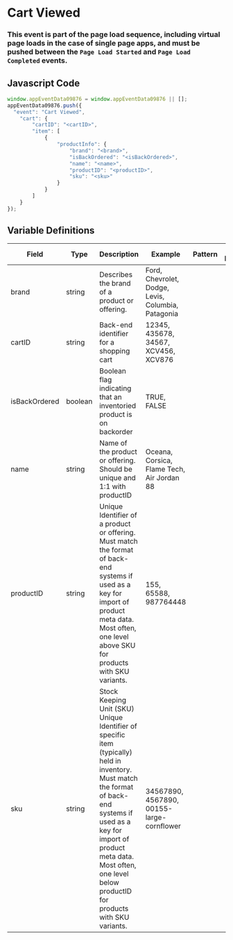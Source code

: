 # Cart Viewed

### This event is part of the page load sequence, including virtual page loads in the case of single page apps, and must be pushed between the `Page Load Started` and `Page Load Completed` events.

## Javascript Code
```js
window.appEventData09876 = window.appEventData09876 || [];
appEventData09876.push({
  "event": "Cart Viewed",
    "cart": {
        "cartID": "<cartID>",
        "item": [
            {
                "productInfo": {
                    "brand": "<brand>",
                    "isBackOrdered": "<isBackOrdered>",
                    "name": "<name>",
                    "productID": "<productID>",
                    "sku": "<sku>"
                }
            }
        ]
    }
});
```

## Variable Definitions

|Field|Type|Description|Example|Pattern|Min Length|Max Length|Minimum|Maximum|Multiple Of|
| --- | --- | --- | --- | --- | --- | --- | --- | --- | --- |
|brand|string|Describes the brand of a product or offering.|Ford, Chevrolet, Dodge, Levis, Columbia, Patagonia|||||||
|cartID|string|Back-end identifier for a shopping cart|12345, 435678, 34567, XCV456, XCV876|||||||
|isBackOrdered|boolean|Boolean flag indicating that an inventoried product is on backorder|TRUE, FALSE|||||||
|name|string|Name of the product or offering.  Should be unique and 1:1 with productID|Oceana, Corsica, Flame Tech, Air Jordan 88|||||||
|productID|string|Unique Identifier of a product or offering.  Must match the format of back-end systems if used as a key for import of product meta data. Most often, one level above SKU for products with SKU variants. |155, 65588, 987764448|||||||
|sku|string|Stock Keeping Unit \(SKU\) Unique Identifier of specific item \(typically\) held in inventory.  Must match the format of back-end systems if used as a key for import of product meta data. Most often, one level below productID for products with SKU variants. |34567890, 4567890, 00155-large-cornflower|||||||



